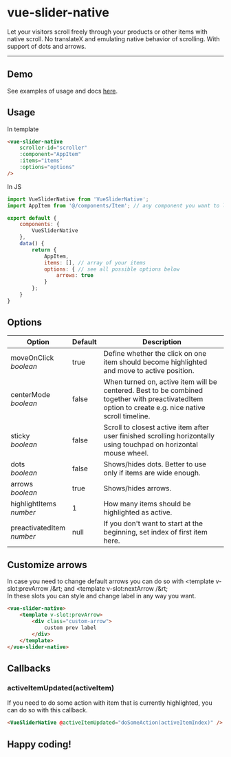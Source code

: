 # vue-slider-native

Let your visitors scroll freely through your products or other items with native scroll.
No translateX and emulating native behavior of scrolling. With support of dots and arrows.

___

## Demo
See examples of usage and docs [here](https://isobar-cz.github.io/vue-slider-native/).

## Usage
In template
```html
<vue-slider-native
    scroller-id="scroller" 
    :component="AppItem" 
    :items="items"
    :options="options"
/>
```
In JS
```js
import VueSliderNative from 'VueSliderNative';
import AppItem from '@/components/Item'; // any component you want to loop

export default {
    components: {
        VueSliderNative
    },
    data() {
        return {
            AppItem,
            items: [], // array of your items
            options: { // see all possible options below
                arrows: true
            }
        };
    }
}
```
## Options

| Option                     	| Default 	| Description                                                                                                                                         	|
|----------------------------	|---------	|-----------------------------------------------------------------------------------------------------------------------------------------------------	|
| moveOnClick<br>_boolean_     	| true    	| Define whether the click on one item should become highlighted and move to active position.                                                         	|
| centerMode<br>_boolean_      	| false   	| When turned on, active item will be centered. Best to be combined together with preactivatedItem option to create e.g. nice native scroll timeline. 	|
| sticky<br>_boolean_          	| false   	| Scroll to closest active item after user finished scrolling horizontally using touchpad on horizontal mouse wheel.                                  	|
| dots<br>_boolean_            	| false   	| Shows/hides dots. Better to use only if items are wide enough.                                                                                      	|
| arrows<br>_boolean_          	| true    	| Shows/hides arrows.                                                                                                                                 	|
| highlightItems<br>_number_   	| 1       	| How many items should be highlighted as active.                                                                                                     	|
| preactivatedItem<br>_number_ 	| null    	| If you don't want to start at the beginning, set index of first item here.                                                                          	|

## Customize arrows
In case you need to change default arrows you can do so with &lt;template v-slot:prevArrow /&rt; and &lt;template v-slot:nextArrow /&rt;
<br>In these slots you can style and change label in any way you want.
```html
<vue-slider-native>
	<template v-slot:prevArrow>
		<div class="custom-arrow">
			custom prev label
		</div>
	</template>
</vue-slider-native>
```

## Callbacks
### activeItemUpdated(activeItem)
If you need to do some action with item that is currently highlighted, you can do so with this callback.
```html
<VueSliderNative @activeItemUpdated="doSomeAction(activeItemIndex)" />
```

## Happy coding!
